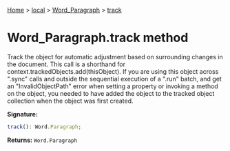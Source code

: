 [Home](./index) &gt; [local](local.md) &gt; [Word\_Paragraph](local.word_paragraph.md) &gt; [track](local.word_paragraph.track.md)

# Word\_Paragraph.track method

Track the object for automatic adjustment based on surrounding changes in the document. This call is a shorthand for context.trackedObjects.add(thisObject). If you are using this object across ".sync" calls and outside the sequential execution of a ".run" batch, and get an "InvalidObjectPath" error when setting a property or invoking a method on the object, you needed to have added the object to the tracked object collection when the object was first created.

**Signature:**
```javascript
track(): Word.Paragraph;
```
**Returns:** `Word.Paragraph`

